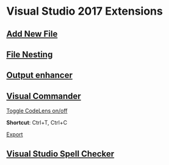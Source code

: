 # Visual Studio 2017 Extensions

## [Add New File](https://marketplace.visualstudio.com/items?itemName=MadsKristensen.AddNewFile)

## [File Nesting](https://marketplace.visualstudio.com/items?itemName=MadsKristensen.FileNesting)

## [Output enhancer](https://marketplace.visualstudio.com/items?itemName=NikolayBalakin.Outputenhancer)

## [Visual Commander](https://vlasovstudio.com/visual-commander/)

[Toggle CodeLens on/off](https://vlasovstudio.com/visual-commander/commands.html#ToggleCodeLens)

**Shortcut**: Ctrl+T, Ctrl+C

[Export](ToggleCodeLens.vcmd)

## [Visual Studio Spell Checker](https://github.com/EWSoftware/VSSpellChecker)